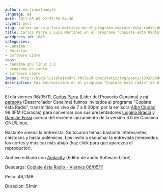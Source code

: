```yaml
---
author: martinezfaneyth
language: es
date: 2011-05-09 22:57:56-04:30
layout: post
slug: carlos-parra-y-luis-martinez-en-el-programa-copiate-esta-radio-de-alba-ciudad-96-3fm-audio
title: Carlos Parra y Luis Martínez en el programa "Copiate ésta Radio" de Alba Ciudad 96.3FM [AUDIO]
wordpress_id: 1043
categories:
- Canaima
- Noticias
- Software Libre
tags:
- canaima gnu linux 3.0
- programa de radio
- Software Libre
image: http://blog-luisalejandro.rhcloud.com/static/img/posts/1043/6bd4bf88d59678ee286bc47f7c4b4bd1.jpg
description: Fui entrevistado en el programa "Copiate ésta radio" de Alba Ciudad para hablar de Canaima GNU/Linux.
---
```


El día viernes 06/05/11, [Carlos Parra](http://twitter.com/ceparraf) (Líder del Proyecto Canaima) y [mi persona](http://twitter.com/LuisAlejandro) (Desarrollador Canaima) fuimos invitados al programa "Copiate ésta Radio", transmitido en vivo de 7 a 8:00pm por la emisora [Alba Ciudad](http://albaciudad.org/) 96.3FM (Caracas) para conversar con sus presentadores [Luigino Bracci](http://twitter.com/lubrio) y [Damián Fossi](http://twitter.com/dam1an) acerca del reciente lanzamiento de la versión 3.0 de Canaima GNU/Linux.

Bastante amena la entrevista. Se tocaron temas bastante interesantes, chistosos y hasta polémicos. Los invito a escuchar la entrevista (removidos los cortes y música) más abajo (haz click para que aparezca el reproductor).

<span class="soundcloud" data-soundcloud-id="142174383"></span>

Archivo editado con [Audacity](http://audacity.es/) (Editor de audio Software Libre).

Descarga: [Copiate ésta Radio - Viernes 06/05/11](http://dl.dropboxusercontent.com/u/16329841/copiate.mp3)

Peso: 46,2MB

Duración: 51min

